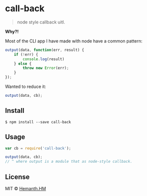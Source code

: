 # call-back

> node style callback uitl.

__Why?!__

Most of the CLI app I have made with node have a common pattern:

```js
output(data, function(err, result) {
	if (!err) {
		console.log(result)
	} else {
		throw new Error(err);
	}
});
```

Wanted to reduce it:

```js
output(data, cb);
```


## Install

```
$ npm install --save call-back
```


## Usage

```js
var cb = require('call-back');

output(data, cb); 
// ^ where output is a module that as node-style callback.
```


## License

MIT © [Hemanth.HM](http://h3manth.com)
